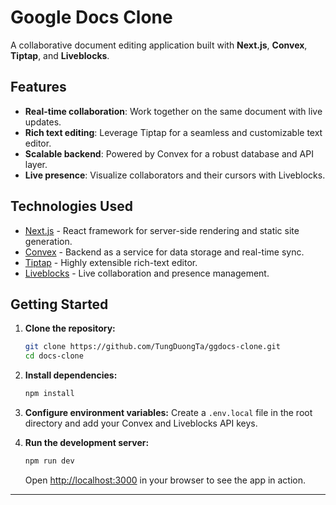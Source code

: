 # Google Docs Clone

A collaborative document editing application built with **Next.js**, **Convex**, **Tiptap**, and **Liveblocks**.

## Features
- **Real-time collaboration**: Work together on the same document with live updates.
- **Rich text editing**: Leverage Tiptap for a seamless and customizable text editor.
- **Scalable backend**: Powered by Convex for a robust database and API layer.
- **Live presence**: Visualize collaborators and their cursors with Liveblocks.

## Technologies Used
- [Next.js](https://nextjs.org/) - React framework for server-side rendering and static site generation.
- [Convex](https://convex.dev/) - Backend as a service for data storage and real-time sync.
- [Tiptap](https://tiptap.dev/) - Highly extensible rich-text editor.
- [Liveblocks](https://liveblocks.io/) - Live collaboration and presence management.

## Getting Started

1. **Clone the repository:**
   ```bash
   git clone https://github.com/TungDuongTa/ggdocs-clone.git
   cd docs-clone
   ```

2. **Install dependencies:**
   ```bash
   npm install
   ```

3. **Configure environment variables:**
   Create a `.env.local` file in the root directory and add your Convex and Liveblocks API keys.

4. **Run the development server:**
   ```bash
   npm run dev
   ```
   Open [http://localhost:3000](http://localhost:3000) in your browser to see the app in action.


---


